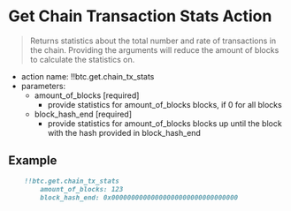 # Get Chain Transaction Stats Action

> Returns statistics about the total number and rate of transactions in the chain. Providing the arguments will reduce the amount of blocks to calculate the statistics on.

- action name: !!btc.get.chain_tx_stats
- parameters:
  - amount_of_blocks [required]
    - provide statistics for amount_of_blocks blocks, if 0 for all blocks
  - block_hash_end [required]
    - provide statistics for amount_of_blocks blocks up until the block with the hash provided in block_hash_end

## Example

```md
    !!btc.get.chain_tx_stats
        amount_of_blocks: 123
        block_hash_end: 0x00000000000000000000000000000000
```
